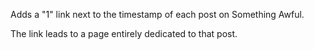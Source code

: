 Adds a "1" link next to the timestamp of each post on Something Awful.

The link leads to a page entirely dedicated to that post.
